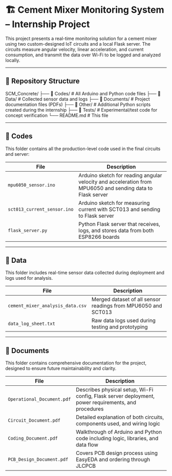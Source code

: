 # 🏗️ Cement Mixer Monitoring System – Internship Project

This project presents a real-time monitoring solution for a cement mixer using two custom-designed IoT circuits and a local Flask server. The circuits measure angular velocity, linear acceleration, and current consumption, and transmit the data over Wi-Fi to be logged and analyzed locally.

---

## 📁 Repository Structure

SCM_Concrete/
├── 📁 Codes/ # All Arduino and Python code files
├── 📁 Data/ # Collected sensor data and logs
├── 📁 Documents/ # Project documentation files (PDFs)
├── 📁 Other/ # Additional Python scripts created during the internship
├── 📁 Tests/ # Experimental/test code for concept verification
└── README.md # This file

---

## 📂 Codes

This folder contains all the production-level code used in the final circuits and server:

| File | Description |
|------|-------------|
| `mpu6050_sensor.ino` | Arduino sketch for reading angular velocity and acceleration from MPU6050 and sending data to Flask server |
| `sct013_current_sensor.ino` | Arduino sketch for measuring current with SCT013 and sending to Flask server |
| `flask_server.py` | Python Flask server that receives, logs, and stores data from both ESP8266 boards |

---

## 📂 Data

This folder includes real-time sensor data collected during deployment and logs used for analysis.

| File | Description |
|------|-------------|
| `cement_mixer_analysis_data.csv` | Merged dataset of all sensor readings from MPU6050 and SCT013 |
| `data_log_sheet.txt` | Raw data logs used during testing and prototyping |

---

## 📂 Documents

This folder contains comprehensive documentation for the project, designed to ensure future maintainability and clarity.

| File | Description |
|------|-------------|
| `Operational_Document.pdf` | Describes physical setup, Wi-Fi config, Flask server deployment, power requirements, and procedures |
| `Circuit_Document.pdf` | Detailed explanation of both circuits, components used, and wiring logic |
| `Coding_Document.pdf` | Walkthrough of Arduino and Python code including logic, libraries, and data flow |
| `PCB_Design_Document.pdf` | Covers PCB design process using EasyEDA and ordering through JLCPCB |
